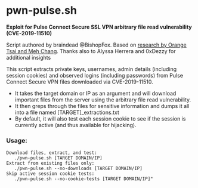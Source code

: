 # pwn-pulse.sh
**Exploit for Pulse Connect Secure SSL VPN arbitrary file read vulnerability (CVE-2019-11510)**

Script authored by braindead @BishopFox. Based on [research by Orange Tsai and Meh Chang](https://blog.orange.tw/2019/09/attacking-ssl-vpn-part-3-golden-pulse-secure-rce-chain.html). Thanks also to Alyssa Herrera and 0xDezzy for additional insights

This script extracts private keys, usernames, admin details (including session cookies) and observed logins (including passwords) from Pulse Connect Secure VPN files downloaded via CVE-2019-11510.

* It takes the target domain or IP as an argument and will download important files from the server using the arbitrary file read vulnerability.
* It then greps through the files for sensitive information and dumps it all into a file named [TARGET]_extractions.txt
* By default, it will also test each session cookie to see if the session is currently active (and thus available for hijacking).

### Usage:
```
Download files, extract, and test:
   ./pwn-pulse.sh [TARGET DOMAIN/IP]
Extract from existing files only:
   ./pwn-pulse.sh --no-downloads [TARGET DOMAIN/IP]
Skip active session cookie tests:
   ./pwn-pulse.sh --no-cookie-tests [TARGET DOMAIN/IP]"
```
